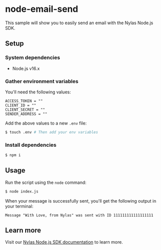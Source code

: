 # node-email-send

This sample will show you to easily send an email with the Nylas Node.js SDK.

## Setup

### System dependencies

- Node.js v16.x

### Gather environment variables

You'll need the following values:

```text
ACCESS_TOKEN = ""
CLIENT_ID = ""
CLIENT_SECRET = ""
SENDER_ADDRESS = ""
```

Add the above values to a new `.env` file:

```bash
$ touch .env # Then add your env variables
```

### Install dependencies

```bash
$ npm i
```

## Usage

Run the script using the `node` command:

```bash
$ node index.js
```

When your message is successfully sent, you'll get the following output in your terminal:

```text
Message "With Love, from Nylas" was sent with ID 111111111111111111
```

## Learn more

Visit our [Nylas Node.js SDK documentation](https://developer.nylas.com/docs/developer-tools/sdk/node-sdk/) to learn more.
